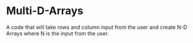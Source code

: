 # Multi-D-Arrays
A code that will take rows and column input from the user and create N-D Arrays where N is the input from the user.
